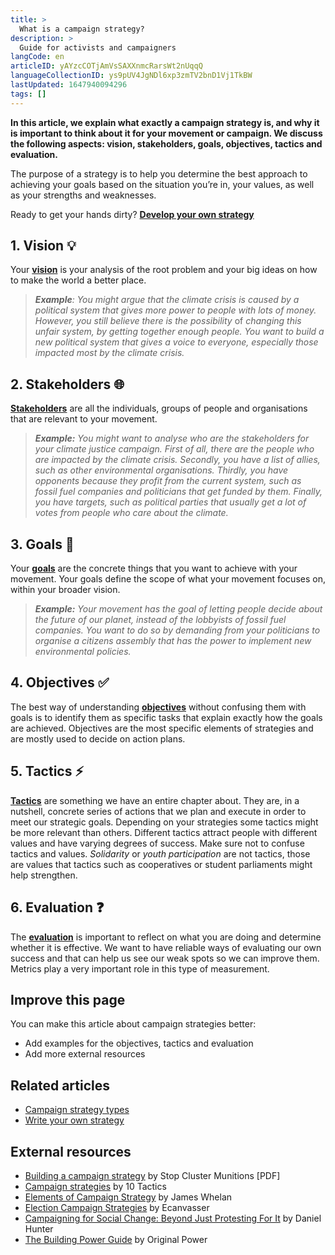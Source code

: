 ```yaml
---
title: >
  What is a campaign strategy?
description: >
  Guide for activists and campaigners
langCode: en
articleID: yAYzcCOTjAmVsSAXXnmcRarsWt2nUqqQ
languageCollectionID: ys9pUV4JgNDl6xp3zmTV2bnD1Vj1TkBW
lastUpdated: 1647940094296
tags: []
---
```


**In this article, we explain what exactly a campaign strategy is, and why it is important to think about it for your movement or campaign. We discuss the following aspects: vision, stakeholders, goals, objectives, tactics and evaluation.**

The purpose of a strategy is to help you determine the best approach to achieving your goals based on the situation you’re in, your values, as well as your strengths and weaknesses.

Ready to get your hands dirty? [**Develop your own strategy**](/strategy/develop)

## **1\. Vision 💡**

Your [**vision**](/strategy/vision) is your analysis of the root problem and your big ideas on how to make the world a better place.

> _**Example**: You might argue that the climate crisis is caused by a political system that gives more power to people with lots of money. However, you still believe there is the possibility_ of _changing this unfair system, by getting together enough people. You want to build a new political system that gives a voice to everyone, especially those impacted most by the climate crisis._

## 2\. Stakeholders 🌐

[**Stakeholders**](/strategy/stakeholders) are all the individuals, groups of people and organisations that are relevant to your movement.

> _**Example:** You might want to analyse who are the stakeholders for your climate justice campaign. First of all, there are the people who are impacted by the climate crisis. Secondly, you have a list of allies, such as other environmental organisations. Thirdly, you have opponents because they profit from the current system, such as fossil fuel companies and politicians that get funded by them. Finally, you have targets, such as political parties that usually get a lot of votes from people who care about the climate._

## 3\. Goals 🎯

Your [**goals**](/strategy/goals) are the concrete things that you want to achieve with your movement. Your goals define the scope of what your movement focuses on, within your broader vision.

> _**Example:** Your movement has the goal of letting people decide about the future of our planet, instead of the lobbyists of fossil fuel companies._ _You want to do so by demanding from your politicians to organise a citizens assembly that has the power to implement new environmental policies._

## 4\. Objectives ✅

The best way of understanding [**objectives**](/strategy/objectives) without confusing them with goals is to identify them as specific tasks that explain exactly how the goals are achieved. Objectives are the most specific elements of strategies and are mostly used to decide on action plans.

## 5\. Tactics ⚡️

[**Tactics**](/tactics) are something we have an entire chapter about. They are, in a nutshell, concrete series of actions that we plan and execute in order to meet our strategic goals. Depending on your strategies some tactics might be more relevant than others. Different tactics attract people with different values and have varying degrees of success. Make sure not to confuse tactics and values. _Solidarity_ or _youth participation_ are not tactics, those are values that tactics such as cooperatives or student parliaments might help strengthen.

## 6\. Evaluation ❓

The [**evaluation**](/strategy/evaluation) is important to reflect on what you are doing and determine whether it is effective. We want to have reliable ways of evaluating our own success and that can help us see our weak spots so we can improve them. Metrics play a very important role in this type of measurement.

## Improve this page

You can make this article about campaign strategies better:

-   Add examples for the objectives, tactics and evaluation
-   Add more external resources

## Related articles

-   [Campaign strategy types](/strategy/types)
-   [Write your own strategy](/strategy/develop)

## External resources

-   [Building a campaign strategy](http://www.stopclustermunitions.org/media/330831/Campaign-Toolkit-Chapter-3-Building-a-Campaign-Strategy-low-res-.pdf) by Stop Cluster Munitions \[PDF\]
-   [Campaign strategies](https://archive.informationactivism.org/basic1.html) by 10 Tactics
-   [Elements of Campaign Strategy](https://commonslibrary.org/elements-of-campaign-strategy/) by James Whelan
-   [Election Campaign Strategies](https://www.ecanvasser.com/blog/campaign-strategies) by Ecanvasser
-   [Campaigning for Social Change: Beyond Just Protesting For It](https://commonslibrary.org/campaigning-for-social-change-beyond-just-protesting-for-it/) by Daniel Hunter
-   [The Building Power Guide](https://commonslibrary.org/building-power/) by Original Power